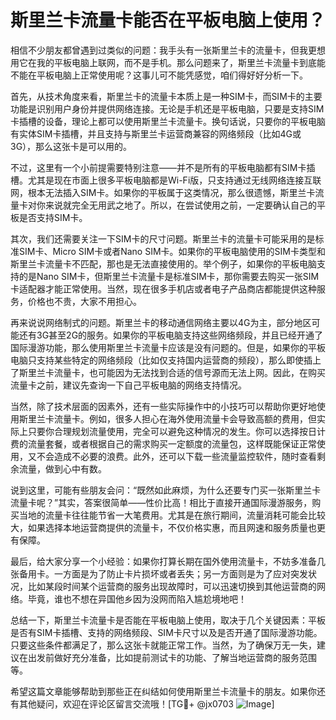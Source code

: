 # 斯里兰卡流量卡能否在平板电脑上使用？

相信不少朋友都曾遇到过类似的问题：我手头有一张斯里兰卡的流量卡，但我更想用它在我的平板电脑上联网，而不是手机。那么问题来了，斯里兰卡流量卡到底能不能在平板电脑上正常使用呢？这事儿可不能凭感觉，咱们得好好分析一下。

首先，从技术角度来看，斯里兰卡的流量卡本质上是一种SIM卡，而SIM卡的主要功能是识别用户身份并提供网络连接。无论是手机还是平板电脑，只要是支持SIM卡插槽的设备，理论上都可以使用斯里兰卡流量卡。换句话说，只要你的平板电脑有实体SIM卡插槽，并且支持与斯里兰卡运营商兼容的网络频段（比如4G或3G），那么这张卡是可以用的。

不过，这里有一个小前提需要特别注意——并不是所有的平板电脑都有SIM卡插槽。尤其是现在市面上很多平板电脑都是Wi-Fi版，只支持通过无线网络连接互联网，根本无法插入SIM卡。如果你的平板属于这类情况，那么很遗憾，斯里兰卡流量卡对你来说就完全无用武之地了。所以，在尝试使用之前，一定要确认自己的平板是否支持SIM卡。

其次，我们还需要关注一下SIM卡的尺寸问题。斯里兰卡的流量卡可能采用的是标准SIM卡、Micro SIM卡或者Nano SIM卡。如果你的平板电脑使用的SIM卡类型和斯里兰卡流量卡不匹配，那也是无法直接使用的。举个例子，如果你的平板电脑支持的是Nano SIM卡，但斯里兰卡流量卡是标准SIM卡，那你需要去购买一张SIM卡适配器才能正常使用。当然，现在很多手机店或者电子产品商店都能提供这种服务，价格也不贵，大家不用担心。

再来说说网络制式的问题。斯里兰卡的移动通信网络主要以4G为主，部分地区可能还有3G甚至2G的服务。如果你的平板电脑支持这些网络频段，并且已经开通了国际漫游功能，那么使用斯里兰卡流量卡应该是没有问题的。但是，如果你的平板电脑只支持某些特定的网络频段（比如仅支持国内运营商的频段），那么即使插上了斯里兰卡流量卡，也可能因为无法找到合适的信号源而无法上网。因此，在购买流量卡之前，建议先查询一下自己平板电脑的网络支持情况。

当然，除了技术层面的因素外，还有一些实际操作中的小技巧可以帮助你更好地使用斯里兰卡流量卡。例如，很多人担心在海外使用流量卡会导致高额的费用，但实际上只要你合理规划流量使用，完全可以避免这种情况的发生。你可以选择按日计费的流量套餐，或者根据自己的需求购买一定额度的流量包，这样既能保证正常使用，又不会造成不必要的浪费。此外，还可以下载一些流量监控软件，随时查看剩余流量，做到心中有数。

说到这里，可能有些朋友会问：“既然如此麻烦，为什么还要专门买一张斯里兰卡流量卡呢？”其实，答案很简单——性价比高！相比于直接开通国际漫游服务，购买当地的流量卡往往能节省一大笔费用。尤其是在旅行期间，流量消耗可能会比较大，如果选择本地运营商提供的流量卡，不仅价格实惠，而且网速和服务质量也更有保障。

最后，给大家分享一个小经验：如果你打算长期在国外使用流量卡，不妨多准备几张备用卡。一方面是为了防止卡片损坏或者丢失；另一方面则是为了应对突发状况，比如某段时间某个运营商的服务出现故障时，可以迅速切换到其他运营商的网络。毕竟，谁也不想在异国他乡因为没网而陷入尴尬境地吧！

总结一下，斯里兰卡流量卡是否能在平板电脑上使用，取决于几个关键因素：平板是否有SIM卡插槽、支持的网络频段、SIM卡尺寸以及是否开通了国际漫游功能。只要这些条件都满足了，那么这张卡就能正常工作。当然，为了确保万无一失，建议在出发前做好充分准备，比如提前测试卡的功能、了解当地运营商的服务范围等。

希望这篇文章能够帮助到那些正在纠结如何使用斯里兰卡流量卡的朋友。如果你还有其他疑问，欢迎在评论区留言交流哦！[TG💪+ @jx0703 ![Image](https://github.com/user-attachments/assets/dbca1d08-cadb-493c-b0ec-ad6f7a83f270)]